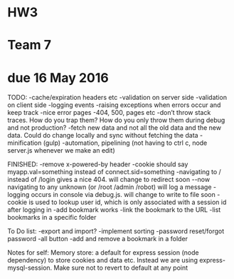 # HW3
# Team 7
# due 16 May 2016

TODO:
-cache/expiration headers etc
-validation on server side
-validation on client side
-logging events
-raising exceptions when errors occur and keep track
-nice error pages
-404, 500, pages etc
-don’t throw stack traces. How do you trap them? How do you only throw them during debug and not production?
-fetch new data and not all the old data and the new data. Could do change locally and sync without fetching the data
-minification (gulp)
-automation, pipelining (not having to ctrl c, node server.js whenever we make an edit)

FINISHED:
-remove x-powered-by header
-cookie should say myapp.val=something instead of connect.sid=something
-navigating to / instead of /login gives a nice 404. will change to redirect soon
--now navigating to any unknown (or /root /admin /robot) will log a message
-logging occurs in console via debug.js. will change to write to file soon
-cookie is used to lookup user id, which is only associated with a session id after logging in
-add bookmark works
-link the bookmark to the URL
-list bookmarks in a specific folder

To Do list:
-export and import?
-implement sorting
-password reset/forgot password
-all button
-add and remove a bookmark in a folder


Notes for self:
Memory store: a default for express session (node dependency) to store cookies and data etc. Instead we are using express-mysql-session. Make sure not to revert to default at any point

